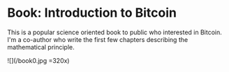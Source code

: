 # Book: Introduction to Bitcoin

This is a popular science oriented book to public who interested in Bitcoin. I'm a co-author who write the first few chapters describing the mathematical principle. 

![](/book0.jpg =320x)